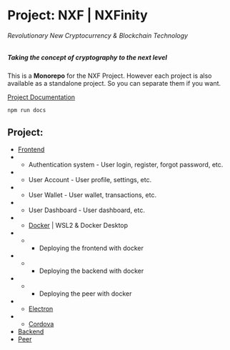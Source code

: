 # Project: NXF | NXFinity
###### Revolutionary New Cryptocurrency & Blockchain Technology
##### Taking the concept of cryptography to the next level

This is a **Monorepo** for the NXF Project. However each project is also available as a standalone project. So you can separate them if you want.

[Project Documentation](docs/index.md)

```js
npm run docs
```

## Project:

- [Frontend](frontend/README.md)
- - Authentication system - User login, register, forgot password, etc.
- - User Account - User profile, settings, etc.
- - User Wallet - User wallet, transactions, etc.
- - User Dashboard - User dashboard, etc.
- - [Docker](frontend/docker/README.md) | WSL2 & Docker Desktop
- - - Deploying the frontend with docker
- - - Deploying the backend with docker
- - - Deploying the peer with docker
- - [Electron](frontend/electron/README.md)
- - [Cordova](frontend/cordova/README.md)
- [Backend](backend/README.md)
- [Peer](peer/README.md)
